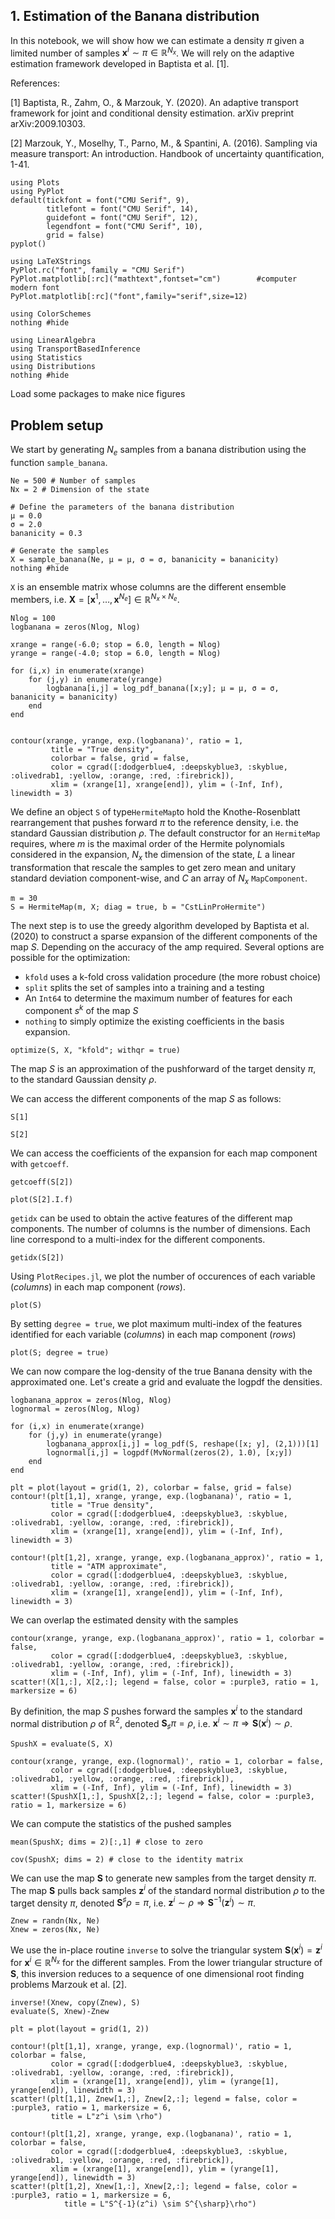 ## 1. Estimation of the Banana distribution

In this notebook, we will show how we can estimate a density $\pi$ given a limited number of samples $\boldsymbol{x}^i \sim \pi \in \mathbb{R}^{N_x}$. We will rely on the adaptive estimation framework developed in Baptista et al. [1].

References:

[1] Baptista, R., Zahm, O., & Marzouk, Y. (2020). An adaptive transport framework for joint and conditional density estimation. arXiv preprint arXiv:2009.10303.

[2] Marzouk, Y., Moselhy, T., Parno, M., & Spantini, A. (2016). Sampling via measure transport: An introduction. Handbook of uncertainty quantification, 1-41.

```@setup compileplots
using Plots
using PyPlot
default(tickfont = font("CMU Serif", 9),
        titlefont = font("CMU Serif", 14),
        guidefont = font("CMU Serif", 12),
        legendfont = font("CMU Serif", 10),
        grid = false)
pyplot()

using LaTeXStrings
PyPlot.rc("font", family = "CMU Serif")
PyPlot.matplotlib[:rc]("mathtext",fontset="cm")        #computer modern font
PyPlot.matplotlib[:rc]("font",family="serif",size=12)

using ColorSchemes
nothing #hide
```

```@example 1.-Estimation-of-the-Banana-distribution
using LinearAlgebra
using TransportBasedInference
using Statistics
using Distributions
nothing #hide
```

Load some packages to make nice figures


## Problem setup

We start by generating $N_e$ samples from a banana distribution using the function `sample_banana`.

```@example 1.-Estimation-of-the-Banana-distribution
Ne = 500 # Number of samples
Nx = 2 # Dimension of the state

# Define the parameters of the banana distribution
μ = 0.0
σ = 2.0
bananicity = 0.3

# Generate the samples
X = sample_banana(Ne, μ = μ, σ = σ, bananicity = bananicity)
nothing #hide
```

`X` is an ensemble matrix whose columns are the different ensemble members, i.e. $\boldsymbol{X} =
\left[ \boldsymbol{x}^1, \ldots, \boldsymbol{x}^{N_e} \right]  \in \mathbb{R}^{N_x \times N_e}$.

```@example 1.-Estimation-of-the-Banana-distribution
Nlog = 100
logbanana = zeros(Nlog, Nlog)

xrange = range(-6.0; stop = 6.0, length = Nlog)
yrange = range(-4.0; stop = 6.0, length = Nlog)

for (i,x) in enumerate(xrange)
    for (j,y) in enumerate(yrange)
        logbanana[i,j] = log_pdf_banana([x;y]; μ = μ, σ = σ, bananicity = bananicity)
    end
end


contour(xrange, yrange, exp.(logbanana)', ratio = 1,
         title = "True density",
         colorbar = false, grid = false,
         color = cgrad([:dodgerblue4, :deepskyblue3, :skyblue, :olivedrab1, :yellow, :orange, :red, :firebrick]),
         xlim = (xrange[1], xrange[end]), ylim = (-Inf, Inf), linewidth = 3)
```

We define an object `S` of  type`HermiteMap`to hold the Knothe-Rosenblatt rearrangement that pushes forward $\pi$ to the reference density, i.e. the standard Gaussian distribution $\rho$.
The default constructor for an `HermiteMap` requires, where $m$ is the maximal order of the Hermite polynomials considered in the expansion, $N_x$ the dimension of the state, $L$ a linear transformation that rescale the samples to get zero mean and unitary standard deviation component-wise, and $C$ an array of $N_x$ `MapComponent`.

```@example 1.-Estimation-of-the-Banana-distribution
m = 30
S = HermiteMap(m, X; diag = true, b = "CstLinProHermite")
```

The next step is to use the greedy algorithm developed by Baptista et al. (2020) to construct a sparse expansion of the different components of the map $S$. Depending on the accuracy of the amp required. Several options are possible for the optimization:
* `kfold` uses a k-fold cross validation procedure (the more robust choice)
* `split` splits the set of samples into a training and a testing
* An `Int64` to determine the maximum number of features for each component $s^k$ of the map $S$
* `nothing` to simply optimize the existing coefficients in the basis expansion.

```@example 1.-Estimation-of-the-Banana-distribution
optimize(S, X, "kfold"; withqr = true)
```

The map $S$ is an approximation of the pushforward of the target density $\pi$, to the standard Gaussian density $\rho$.

We can access the different components of the map $S$ as follows:

```@example 1.-Estimation-of-the-Banana-distribution
S[1]
```

```@example 1.-Estimation-of-the-Banana-distribution
S[2]
```

We can access the coefficients of the expansion for each map component with `getcoeff`.


```@example 1.-Estimation-of-the-Banana-distribution
getcoeff(S[2])
```


```@example 1.-Estimation-of-the-Banana-distribution
plot(S[2].I.f)
```

`getidx` can be used to obtain the active features of the different map components. The number of columns is the number of dimensions. Each line correspond to a multi-index for the different components.

```@example 1.-Estimation-of-the-Banana-distribution
getidx(S[2])
```

Using `PlotRecipes.jl`, we plot the number of occurences of each variable (*columns*) in each map component (*rows*).

```@example 1.-Estimation-of-the-Banana-distribution
plot(S)
```

By setting `degree = true`, we plot maximum multi-index of the features identified for each variable (*columns*) in each map component (*rows*)

```@example 1.-Estimation-of-the-Banana-distribution
plot(S; degree = true)
```

We can now compare the log-density of the true Banana density with the approximated one. Let's create a grid and evaluate the logpdf the densities.

```@example 1.-Estimation-of-the-Banana-distribution
logbanana_approx = zeros(Nlog, Nlog)
lognormal = zeros(Nlog, Nlog)

for (i,x) in enumerate(xrange)
    for (j,y) in enumerate(yrange)
        logbanana_approx[i,j] = log_pdf(S, reshape([x; y], (2,1)))[1]
        lognormal[i,j] = logpdf(MvNormal(zeros(2), 1.0), [x;y])
    end
end

plt = plot(layout = grid(1, 2), colorbar = false, grid = false)
contour!(plt[1,1], xrange, yrange, exp.(logbanana)', ratio = 1,
         title = "True density",
         color = cgrad([:dodgerblue4, :deepskyblue3, :skyblue, :olivedrab1, :yellow, :orange, :red, :firebrick]),
         xlim = (xrange[1], xrange[end]), ylim = (-Inf, Inf), linewidth = 3)

contour!(plt[1,2], xrange, yrange, exp.(logbanana_approx)', ratio = 1,
         title = "ATM approximate",
         color = cgrad([:dodgerblue4, :deepskyblue3, :skyblue, :olivedrab1, :yellow, :orange, :red, :firebrick]),
         xlim = (xrange[1], xrange[end]), ylim = (-Inf, Inf), linewidth = 3)
```

We can overlap the estimated density with the samples

```@example 1.-Estimation-of-the-Banana-distribution
contour(xrange, yrange, exp.(logbanana_approx)', ratio = 1, colorbar = false,
         color = cgrad([:dodgerblue4, :deepskyblue3, :skyblue, :olivedrab1, :yellow, :orange, :red, :firebrick]),
         xlim = (-Inf, Inf), ylim = (-Inf, Inf), linewidth = 3)
scatter!(X[1,:], X[2,:]; legend = false, color = :purple3, ratio = 1, markersize = 6)
```

By definition, the map $S$ pushes forward the samples $\boldsymbol{x}^i$ to the standard normal distribution $\rho$ of $\mathbb{R}^2$, denoted $\boldsymbol{S}_{\sharp} \pi = \rho$,  i.e. $\boldsymbol{x}^i \sim \pi \Rightarrow{} \boldsymbol{S}(\boldsymbol{x}^i) \sim \rho$.

```@example 1.-Estimation-of-the-Banana-distribution
SpushX = evaluate(S, X)

contour(xrange, yrange, exp.(lognormal)', ratio = 1, colorbar = false,
         color = cgrad([:dodgerblue4, :deepskyblue3, :skyblue, :olivedrab1, :yellow, :orange, :red, :firebrick]),
         xlim = (-Inf, Inf), ylim = (-Inf, Inf), linewidth = 3)
scatter!(SpushX[1,:], SpushX[2,:]; legend = false, color = :purple3, ratio = 1, markersize = 6)
```

We can compute the statistics of the pushed samples

```@example 1.-Estimation-of-the-Banana-distribution
mean(SpushX; dims = 2)[:,1] # close to zero
```

```@example 1.-Estimation-of-the-Banana-distribution
cov(SpushX; dims = 2) # close to the identity matrix
```

We can use the map $\boldsymbol{S}$ to generate new samples from the target density $\pi$. The map $\boldsymbol{S}$ pulls back  samples $\boldsymbol{z}^i$ of the standard normal distribution $\rho$ to the target density $\pi$, denoted $\boldsymbol{S}^{\sharp} \rho = \pi$, i.e. $\boldsymbol{z}^i \sim \rho \Rightarrow{} \boldsymbol{S}^{-1}(\boldsymbol{z}^i) \sim \pi$.

```@example 1.-Estimation-of-the-Banana-distribution
Znew = randn(Nx, Ne)
Xnew = zeros(Nx, Ne)
```

We use the in-place routine `inverse` to solve the triangular system $\boldsymbol{S}(\boldsymbol{x}^i) = \boldsymbol{z}^i$ for $\boldsymbol{x}^i \in \mathbb{R}^{N_x}$ for the different samples. From the lower triangular structure of $\boldsymbol{S}$, this inversion reduces to a sequence of one dimensional root finding problems Marzouk et al. [2].

```@example 1.-Estimation-of-the-Banana-distribution
inverse!(Xnew, copy(Znew), S)
evaluate(S, Xnew)-Znew
```

```@example 1.-Estimation-of-the-Banana-distribution
plt = plot(layout = grid(1, 2))

contour!(plt[1,1], xrange, yrange, exp.(lognormal)', ratio = 1, colorbar = false,
         color = cgrad([:dodgerblue4, :deepskyblue3, :skyblue, :olivedrab1, :yellow, :orange, :red, :firebrick]),
         xlim = (xrange[1], xrange[end]), ylim = (yrange[1], yrange[end]), linewidth = 3)
scatter!(plt[1,1], Znew[1,:], Znew[2,:]; legend = false, color = :purple3, ratio = 1, markersize = 6,
         title = L"z^i \sim \rho")

contour!(plt[1,2], xrange, yrange, exp.(logbanana)', ratio = 1, colorbar = false,
         color = cgrad([:dodgerblue4, :deepskyblue3, :skyblue, :olivedrab1, :yellow, :orange, :red, :firebrick]),
         xlim = (xrange[1], xrange[end]), ylim = (yrange[1], yrange[end]), linewidth = 3)
scatter!(plt[1,2], Xnew[1,:], Xnew[2,:]; legend = false, color = :purple3, ratio = 1, markersize = 6,
            title = L"S^{-1}(z^i) \sim S^{\sharp}\rho")
```
